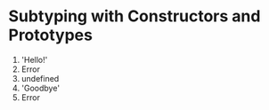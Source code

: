 # Subtyping with Constructors and Prototypes

1. 'Hello!'
2. Error
3. undefined
4. 'Goodbye'
5. Error
